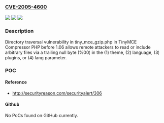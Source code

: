 ### [CVE-2005-4600](https://cve.mitre.org/cgi-bin/cvename.cgi?name=CVE-2005-4600)
![](https://img.shields.io/static/v1?label=Product&message=n%2Fa&color=blue)
![](https://img.shields.io/static/v1?label=Version&message=n%2Fa&color=blue)
![](https://img.shields.io/static/v1?label=Vulnerability&message=n%2Fa&color=brighgreen)

### Description

Directory traversal vulnerability in tiny_mce_gzip.php in TinyMCE Compressor PHP before 1.06 allows remote attackers to read or include arbitrary files via a trailing null byte (%00) in the (1) theme, (2) language, (3) plugins, or (4) lang parameter.

### POC

#### Reference
- http://securityreason.com/securityalert/306

#### Github
No PoCs found on GitHub currently.

